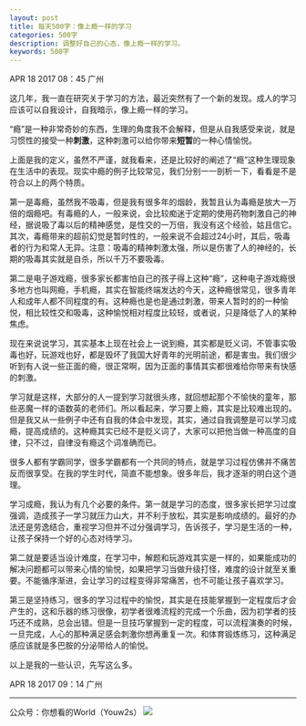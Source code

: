 ```yaml
---
layout: post
title: 每天500字：像上瘾一样的学习
categories: 500字
description: 调整好自己的心态，像上瘾一样的学习。
keywords: 500字
---
```


APR 18 2017  08：45 广州

这几年，我一直在研究关于学习的方法，最近突然有了一个新的发现。成人的学习应该可以自我设计，自我暗示，像上瘾一样的学习。

“瘾”是一种非常奇妙的东西，生理的角度我不会解释，但是从自我感受来说，就是习惯性的接受一种**刺激**，这种刺激可以给你带来**短暂**的一种心情愉悦。

上面是我的定义，虽然不严谨，就我看来，还是比较好的阐述了“瘾”这种生理现象在生活中的表现。现实中瘾的例子比较常见，我们分别一一剖析一下，看看是不是符合以上的两个特质。

第一是毒瘾，虽然我不吸毒，但是我有很多年的烟龄，我暂且认为毒瘾是放大一万倍的烟瘾吧。有毒瘾的人，一般来说，会比较痴迷于定期的使用药物刺激自己的神经，据说吸了毒以后的精神感觉，是性交的一万倍，我没有这个经验，姑且信它。其次，毒瘾带来的超前幻觉是暂时性的，一般来说不会超过24小时，其后，吸毒者的行为和常人无异。注意：吸毒的精神刺激太强，所以是伤害了人的神经的，长期的吸毒其实就是自杀，所以千万不要吸毒。

第二是电子游戏瘾，很多家长都害怕自己的孩子得上这种“瘾”，这种电子游戏瘾很多地方也叫网瘾，手机瘾，其实在智能终端发达的今天，这种瘾很常见，很多青年人和成年人都不同程度的有。这种瘾也是也是通过刺激，带来人暂时的的一种愉悦，相比较性交和吸毒，这种愉悦相对程度比较轻，或者说，只是降低了人的某种焦虑。

现在来说说学习，其实基本上现在社会上一说到瘾，其实都是贬义词，不管事实吸毒也好，玩游戏也好，都是毁坏了我国大好青年的光明前途，都是害虫。我们很少听到有人说一些正面的瘾，很正常啊，因为正面的事情其实都很难给你带来有快感的刺激。

学习就是这样，大部分的人一提到学习就很头疼，就回想起那个不愉快的童年，那些恶魔一样的语数英的老师们。所以看起来，学习要上瘾，其实是比较难出现的。但是我又从一些例子中还有自我的体会中发现，其实，通过自我调整是可以学习成瘾，提高成绩的。这种瘾其实已经不是贬义词了，大家可以把他当做一种高度的自律，只不过，自律没有瘾这个词准确而已。

很多人都有学霸同学，很多学霸都有一个共同的特点，就是学习过程仿佛并不痛苦反而很享受。在我的学生时代，简直不能想象。很多年后，我才逐渐的明白这个道理。

学习成瘾，我认为有几个必要的条件。第一就是学习的态度，很多家长把学习过度强调，造成孩子一学习就压力山大，并不利于放松，其实是影响成绩的。最好的办法还是劳逸结合，重视学习但并不过分强调学习，告诉孩子，学习是生活的一种，让孩子保持一个好的心态对待学习。

第二就是要适当设计难度，在学习中，解题和玩游戏其实是一样的，如果能成功的解决问题都可以带来心情的愉悦，如果把学习当做升级打怪，难度的设计就至关重要。不能循序渐进，会让学习的过程变得非常痛苦，也不可能让孩子喜欢学习。

第三是坚持练习，很多的学习过程中的愉悦，其实是在技能掌握到一定程度后才会产生的，这和乐器的练习很像，初学者很难流程的完成一个乐曲，因为初学者的技巧还不成熟，总会出错。但是一旦技巧掌握到一定的程度，可以流程演奏的时候，一旦完成，人心的那种满足感会刺激你想再重复一次。和体育锻炼练习，这种满足感应该就是多巴胺的分泌带给人的愉悦。

以上是我的一些认识，先写这么多。

APR 18 2017  09：14 广州

---- 
公众号：你想看的World（Youw2s）
![][image-1]

[image-1]:	http://upload-images.jianshu.io/upload_images/3342594-dca1f89eba3e50ca.jpg?imageMogr2/auto-orient/strip%7CimageView2/2/w/1240